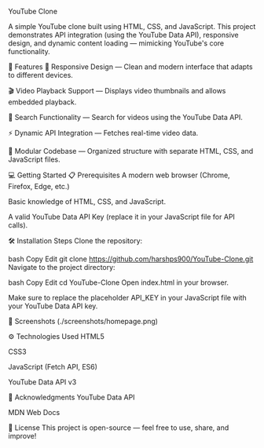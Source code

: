YouTube Clone

A simple YouTube clone built using HTML, CSS, and JavaScript.
This project demonstrates API integration (using the YouTube Data API), responsive design, and dynamic content loading — mimicking YouTube's core functionality.

🚀 Features
🎯 Responsive Design — Clean and modern interface that adapts to different devices.

🎬 Video Playback Support — Displays video thumbnails and allows embedded playback.

🔎 Search Functionality — Search for videos using the YouTube Data API.

⚡ Dynamic API Integration — Fetches real-time video data.

🧠 Modular Codebase — Organized structure with separate HTML, CSS, and JavaScript files.

💻 Getting Started
📋 Prerequisites
A modern web browser (Chrome, Firefox, Edge, etc.)

Basic knowledge of HTML, CSS, and JavaScript.

A valid YouTube Data API Key (replace it in your JavaScript file for API calls).

🛠️ Installation Steps
Clone the repository:

bash
Copy
Edit
git clone https://github.com/harshps900/YouTube-Clone.git
Navigate to the project directory:

bash
Copy
Edit
cd YouTube-Clone
Open index.html in your browser.

Make sure to replace the placeholder API_KEY in your JavaScript file with your YouTube Data API key.

📸 Screenshots
(./screenshots/homepage.png)


⚙️ Technologies Used
HTML5

CSS3

JavaScript (Fetch API, ES6)

YouTube Data API v3

🙌 Acknowledgments
YouTube Data API 

MDN Web Docs

🧾 License
This project is open-source — feel free to use, share, and improve!

